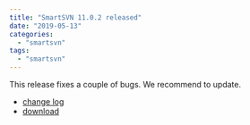 ```yaml
---
title: "SmartSVN 11.0.2 released"
date: "2019-05-13"
categories: 
  - "smartsvn"
tags: 
  - "smartsvn"
---
```


This release fixes a couple of bugs. We recommend to update.

- [change log](https://www.smartsvn.com/documents/smartsvn/changelog.txt)
- [download](https://www.smartsvn.com/download/)
